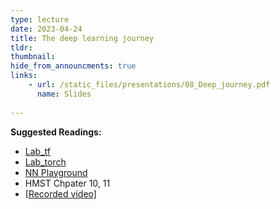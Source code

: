 ```yaml
---
type: lecture
date: 2023-04-24
title: The deep learning journey
tldr: 
thumbnail: 
hide_from_announcments: true
links: 
    - url: /static_files/presentations/08_Deep_journey.pdf
      name: Slides
      
---
```

**Suggested Readings:**
- [Lab_tf](https://github.com/phonchi/nsysu-math608-2022/blob/master/static_files/presentations/08_neural_nets_with_tensorflow.ipynb)
- [Lab_torch](https://github.com/phonchi/nsysu-math608-2022/blob/master/static_files/presentations/08_neural_nets_with_pytorch.ipynb)
- [NN Playground](https://playground.tensorflow.org/)
- HMST Chpater 10, 11
- [[Recorded video]](https://youtube.com/playlist?list=PLHNZtBNWQ-85Hnfsddj6SAwuLcI7xPtdd)
